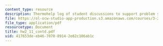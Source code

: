 ```yaml
---
content_type: resource
description: Thermohelp log of student discussions to support problem sets.
file: https://ol-ocw-studio-app-production.s3.amazonaws.com/courses/3-20-materials-at-equilibrium-sma-5111-fall-2003/417653deeb46707089142e62c106ab1c_hw2_11_contd.pdf
file_type: application/pdf
resourcetype: Document
title: hw2_11_contd.pdf
uid: 417653de-eb46-7070-8914-2e62c106ab1c
---
```

